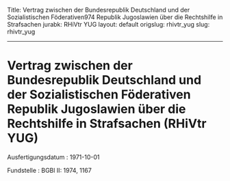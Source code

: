 Title: Vertrag zwischen der Bundesrepublik Deutschland und der Sozialistischen Föderativen974
  Republik Jugoslawien über die Rechtshilfe in Strafsachen
jurabk: RHiVtr YUG
layout: default
origslug: rhivtr_yug
slug: rhivtr_yug

---

# Vertrag zwischen der Bundesrepublik Deutschland und der Sozialistischen Föderativen Republik Jugoslawien über die Rechtshilfe in Strafsachen (RHiVtr YUG)

Ausfertigungsdatum
:   1971-10-01

Fundstelle
:   BGBl II: 1974, 1167

